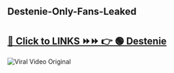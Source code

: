 
 ## Destenie-Only-Fans-Leaked

# <h2><a href="https://clipsfans.com/Destenie&ref=git">🔗 Click to LINKS ⏩⏩ 👉 🟢 Destenie </a></h2>

<a href="https://clipsfans.com/Destenie&ref=git" rel="nofollow" data-target="animated-image.originalLink"><img src="https://i.ibb.co.com/xMMVF88/686577567.gif" alt="Viral Video Original" style="max-width: 100%; display: inline-block;" data-target="animated-image.originalImage"></a>
